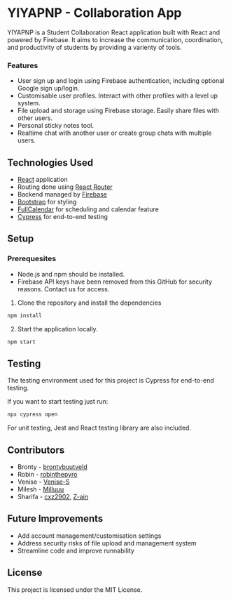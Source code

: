# YIYAPNP - Collaboration App

YIYAPNP is a Student Collaboration React application built with React and powered by Firebase. It aims to increase the communication, coordination, and productivity of students by providing a varienty of tools.

### Features

- User sign up and login using Firebase authentication, including optional Google sign up/login.
- Customisable user profiles. Interact with other profiles with a level up system.
- File upload and storage using Firebase storage. Easily share files with other users.
- Personal sticky notes tool.
- Realtime chat with another user or create group chats with multiple users.

## Technologies Used

- [React](https://reactjs.org/) application
- Routing done using [React Router](https://reacttraining.com/react-router/web/guides/philosophy)
- Backend managed by [Firebase](https://firebase.google.com/)
- [Bootstrap](https://getbootstrap.com/) for styling
- [FullCalendar](https://fullcalendar.io/) for scheduling and calendar feature
- [Cypress](https://www.cypress.io/) for end-to-end testing

## Setup

### Prerequesites
- Node.js and npm should be installed.
- Firebase API keys have been removed from this GitHub for security reasons. Contact us for access.

1. Clone the repository and install the dependencies
```bash
npm install
```
2. Start the application locally.
```bash
npm start
```

## Testing

The testing environment used for this project is Cypress for end-to-end testing.

If you want to start testing just run:
```bash
npx cypress open
```
For unit testing, Jest and React testing library are also included.

## Contributors

- Bronty - [brontybuutveld](https://github.com/brontybuutveld)
- Robin - [robinthepyro](https://github.com/robinthepyro)
- Venise - [Venise-S](https://github.com/Venise-S)
- Milesh - [Milluuu](https://github.com/Milluuu)
- Sharifa - [cxz2902](https://github.com/cxz2902), [Z-ain](https://github.com/Z-ain)

## Future Improvements

- Add account management/customisation settings
- Address security risks of file upload and management system
- Streamline code and improve runnability

## License

This project is licensed under the MIT License.
